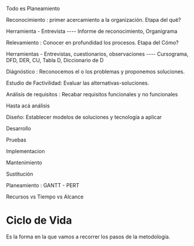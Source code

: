 
Todo es Planeamiento

Reconocimiento : primer acercamiento a la organización. Etapa del qué?

Herramienta - Entrevista ---- Informe de reconocimiento, Organigrama

Relevamiento : Conocer en profundidad los procesos. Etapa del Cómo?

Herramientas - Entrevistas, cuestionarios, observaciones ---- Cursograma, DFD, DER, CU, Tabla D, Diccionario de D

Diágnóstico : Reconocemos el o los problemas y proponemos soluciones.

Estudio de Factivilidad: Evaluar las alternativas-soluciones. 

Análisis de requisitos : Recabar requisitos funcionales y no funcionales

Hasta acá análisis

Diseño: Establecer modelos de soluciones y tecnología a aplicar

Desarrollo

Pruebas 

Implementacion

Mantenimiento

Sustitución


Planeamiento : GANTT - PERT

Recursos vs Tiempo vs Alcance

# Ciclo de Vida

Es la forma en la que vamos a recorrer los pasos de la metodología.